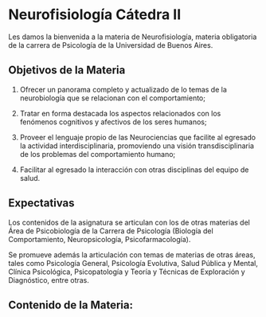 # Neurofisiología Cátedra II

Les damos la bienvenida a la materia de Neurofisiología, materia obligatoria de la carrera de Psicología de la Universidad de Buenos Aires. 

## Objetivos de la Materia

1) Ofrecer un panorama completo y actualizado de lo temas de la neurobiología que se relacionan con el comportamiento;

2) Tratar en forma destacada los aspectos relacionados con los fenómenos cognitivos y afectivos de los seres humanos;

3) Proveer el lenguaje propio de las Neurociencias que facilite al egresado la actividad interdisciplinaria, promoviendo una visión transdisciplinaria de los problemas del comportamiento humano;

4) Facilitar al egresado la interacción con otras disciplinas del equipo de salud.

## Expectativas

Los contenidos de la asignatura se articulan con los de otras materias del Área de Psicobiología de la Carrera de Psicología (Biología del Comportamiento, Neuropsicología, Psicofarmacología).

Se promueve además la articulación con temas de materias de otras áreas, tales como Psicología General, Psicología Evolutiva, Salud Pública y Mental, Clínica Psicológica, Psicopatología y Teoría y Técnicas de Exploración y Diagnóstico, entre otras.

## Contenido de la Materia:
```{tableofcontents}
```